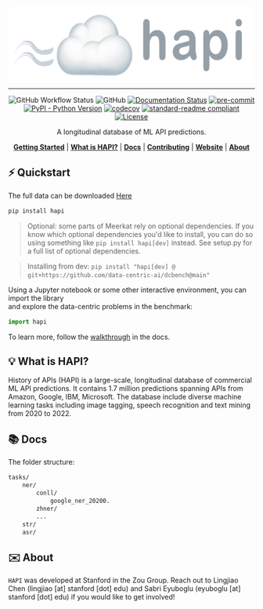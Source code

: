 
<div align="center">
    <img src="docs/assets/banner.png" height=150 alt="banner"/>

-----
![GitHub Workflow Status](https://img.shields.io/github/workflow/status/data-centric-ai/dcbench/CI)
![GitHub](https://img.shields.io/github/license/data-centric-ai/dcbench)
[![Documentation Status](https://readthedocs.org/projects/dcbench/badge/?version=latest)](https://dcbench.readthedocs.io/en/latest/?badge=latest)
[![pre-commit](https://img.shields.io/badge/pre--commit-enabled-brightgreen?logo=pre-commit&logoColor=white)](https://github.com/pre-commit/pre-commit)
[![PyPI - Python Version](https://img.shields.io/pypi/pyversions/dcbench)](https://pypi.org/project/dcbench/)
[![codecov](https://codecov.io/gh/data-centric-ai/dcbench/branch/main/graph/badge.svg?token=MOLQYUSYQU)](https://codecov.io/gh/data-centric-ai/dcbench)
[![standard-readme compliant](https://img.shields.io/badge/readme%20style-standard-brightgreen.svg?style=flat-square)](https://github.com/RichardLitt/standard-readme)
[![License](https://img.shields.io/badge/license-Apache%202-blue.svg)](LICENSE)



A longitudinal database of ML API predictions. 

[**Getting Started**](#%EF%B8%8F-quickstart)
| [**What is HAPI?**](#-what-is-dcbench)
| [**Docs**](https://dcbench.readthedocs.io/en/latest/index.html)
| [**Contributing**](CONTRIBUTING.md)
| [**Website**](https://www.datacentricai.cc/)
| [**About**](#%EF%B8%8F-about)
</div>


## ⚡️ Quickstart
 The full data can be downloaded [Here](https://drive.google.com/drive/folders/1jK6KywfUbh3T3SorP18nAZDhES1xZm4p?usp=sharing)


```bash
pip install hapi
```
> Optional: some parts of Meerkat rely on optional dependencies. If you know which optional dependencies you'd like to install, you can do so using something like `pip install hapi[dev]` instead. See setup.py for a full list of optional dependencies.

> Installing from dev: `pip install "hapi[dev] @ git+https://github.com/data-centric-ai/dcbench@main"`

Using a Jupyter notebook or some other interactive environment, you can import the library  
and explore the data-centric problems in the benchmark:

```python
import hapi
```
To learn more, follow the [walkthrough](https://dcbench.readthedocs.io/en/latest/intro.html#api-walkthrough) in the docs. 


## 💡 What is HAPI?
History of APIs (HAPI) is a large-scale, longitudinal database of commercial ML API predictions. It contains 1.7 million predictions spanning APIs from Amazon, Google, IBM, Microsoft. The database include diverse machine learning tasks including image tagging, speech recognition and text mining from 2020 to 2022.


## 📚 Docs

The folder structure:
```
tasks/
    ner/
        conll/
            google_ner_20200.
        zhner/
        ...
    str/
    asr/
```

## ✉️ About
`HAPI` was developed at Stanford in the Zou Group. Reach out to Lingjiao Chen (lingjiao [at] stanford [dot] edu) and Sabri Eyuboglu (eyuboglu [at] stanford [dot] edu) if you would like to get involved!
